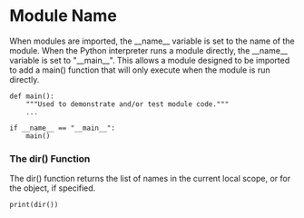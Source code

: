 # Module Name

When modules are imported, the \_\_name\_\_ variable is set to the name of the module. When the Python interpreter runs a module directly, the \_\_name\_\_ variable is set to "\_\_main\_\_". This allows a module designed to be imported to add a main\(\) function that will only execute when the module is run directly.



```
def main():
    """Used to demonstrate and/or test module code."""
    ...

if __name__ == "__main__":
    main()
```

### The dir\(\) Function

The dir\(\) function returns the list of names in the current local scope, or for the object, if specified.

```
print(dir())
```




